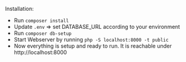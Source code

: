 Installation:
- Run `composer install`
- Update `.env` => set DATABASE_URL according to your environment
- Run `composer db-setup`
- Start Webserver by running `php -S localhost:8000 -t public`
- Now everything is setup and ready to run. It is reachable under http://localhost:8000